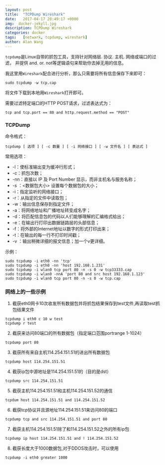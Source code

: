 ```yaml
---
layout: post
title:  "TCPDump Wireshark"
date:   2017-04-17 20:49:17 +0000
img:  docker-jekyll.jpg
description: TCPDump Wireshark
categories: docker
tags:   [netwark, tcpdump, wireshark]
author: Alan Wang
---
```

`tcpdump`是Linux自带的抓包工具，支持针对网络层. 协议. 主机. 网络或端口的过滤，
并提供 and. or. not等逻辑语句来帮助你去掉无用的信息。

我这里用`Wireshark`配合进行分析，那么只需要将所有信息保存下来即可：

```
sudo tcpdump -w tcp.cap
```

将文件下载到本地用`Wireshark`打开即可。

需要过滤特定端口的HTTP POST请求，过滤表达式为：

```
tcp and tcp.port == 80 and http.request.method == "POST"
```


### TCPDump
命令格式：

```
tcpdump [ 选项 ] [ -c 数量 ] [ -i 网络接口 ] [ -w 文件名 ] [ 表达式 ]
```

常用选项：

- -l：使标准输出变为缓冲行形式；
- -c：抓包次数；
- -nn：直接以 IP 及 Port Number 显示，而非主机名与服务名称；
- -s ：<数据包大小> 设置每个数据包的大小；
- -i：指定监听的网络接口；
- -r：从指定的文件中读取包；
- -w：输出信息保存到指定文件；
- -a：将网络地址和广播地址转变成名字；
- -d：将匹配信息包的代码以人们能够理解的汇编格式给出；
- -e：在输出行打印出数据链路层的头部信息；
- -f：将外部的Internet地址以数字的形式打印出来；
- -t：在输出的每一行不打印时间戳；
- -v ：输出稍微详细的报文信息；加一个v更详细。

示例：
```
sudo tcpdump -i eth0 -nn 'tcp'
sudo tcpdump -i eth0 -nn 'host 192.168.1.231'
sudo tcpdump -i wlan0 tcp port 80 -n -s 0 -w tcp33333.cap
sudo tcpdump -i wlan0 -nnA 'port 80 and src host 192.168.1.123'
sudo tcpdump -i wlan0 tcp port 80 -n -s 0 -w tcp.cap
```


### 网络上的一些示例
1. 截获eth0网卡10次收发所有数据包并将抓包结果保存到test文件,再读取test抓包结果文件
```
tcpdump i eth0 c 10 w test
tcpdump r test
```
2. 截获来访问80端口的所有数据包（指定端口范围portrange 1-1024）
```
tcpdump port 80
```
3. 截获所有来自主机114.254.151.51的进出所有数据包
```
tcpdump host 114.254.151.51
```
4. 截获ip包中源地址是114.254.151.51的（目的是dst）
```
tcpdump src 114.254.151.51
```
5. 截获主机114.254.151.51和主机114.254.151.52的通信
```
tcpdum host 114.254.151.51 and 114.254.151.52
```
6. 截获tcp协议并且源地址114.254.151.51来访问80的端口
```
tcpdump tcp and src 114.254.151.51 and port 80
```
7. 截获主机114.254.151.51除了和114.254.151.52之外的所有ip包
```
tcpdump ip host 114.254.151.51 and ! 114.254.151.52
```
8. 截获长度大于1000数据包,对于DDOS攻击时，可以使用
```
tcpdump -i eth0 greater 1000
```
